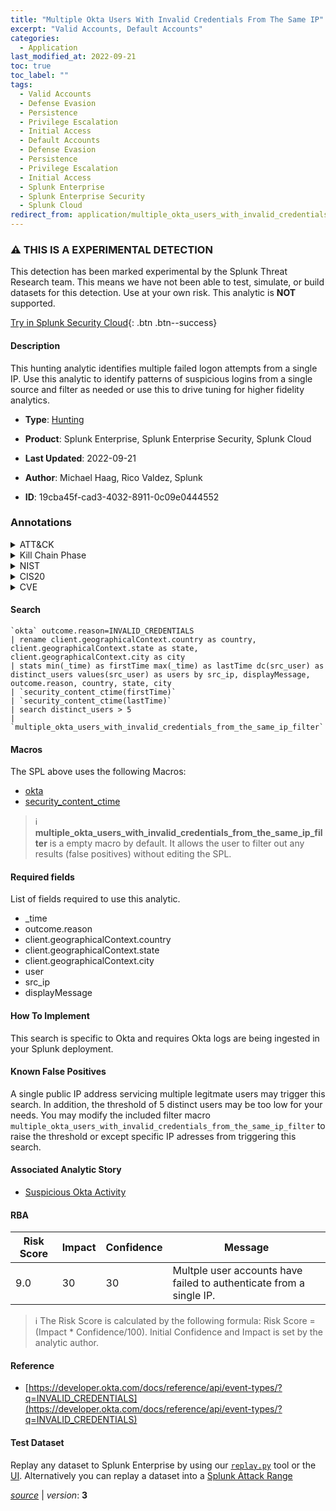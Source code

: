 ```yaml
---
title: "Multiple Okta Users With Invalid Credentials From The Same IP"
excerpt: "Valid Accounts, Default Accounts"
categories:
  - Application
last_modified_at: 2022-09-21
toc: true
toc_label: ""
tags:
  - Valid Accounts
  - Defense Evasion
  - Persistence
  - Privilege Escalation
  - Initial Access
  - Default Accounts
  - Defense Evasion
  - Persistence
  - Privilege Escalation
  - Initial Access
  - Splunk Enterprise
  - Splunk Enterprise Security
  - Splunk Cloud
redirect_from: application/multiple_okta_users_with_invalid_credentials_from_the_same_ip/
---
```


### :warning: THIS IS A EXPERIMENTAL DETECTION
This detection has been marked experimental by the Splunk Threat Research team. This means we have not been able to test, simulate, or build datasets for this detection. Use at your own risk. This analytic is **NOT** supported.


[Try in Splunk Security Cloud](https://www.splunk.com/en_us/cyber-security.html){: .btn .btn--success}

#### Description

This hunting analytic identifies multiple failed logon attempts from a single IP. Use this analytic to identify patterns of suspicious logins from a single source and filter as needed or use this to drive tuning for higher fidelity analytics.

- **Type**: [Hunting](https://github.com/splunk/security_content/wiki/Detection-Analytic-Types)
- **Product**: Splunk Enterprise, Splunk Enterprise Security, Splunk Cloud

- **Last Updated**: 2022-09-21
- **Author**: Michael Haag, Rico Valdez, Splunk
- **ID**: 19cba45f-cad3-4032-8911-0c09e0444552

### Annotations
<details>
  <summary>ATT&CK</summary>

<div markdown="1">

#### [ATT&CK](https://attack.mitre.org/)

| ID          | Technique   | Tactic         |
| ----------- | ----------- |--------------- |
| [T1078](https://attack.mitre.org/techniques/T1078/) | Valid Accounts | Defense Evasion, Persistence, Privilege Escalation, Initial Access |

| [T1078.001](https://attack.mitre.org/techniques/T1078/001/) | Default Accounts | Defense Evasion, Persistence, Privilege Escalation, Initial Access |

</div>
</details>


<details>
  <summary>Kill Chain Phase</summary>

<div markdown="1">

* Exploitation
* Installation
* Delivery


</div>
</details>


<details>
  <summary>NIST</summary>

<div markdown="1">

* DE.AE



</div>
</details>

<details>
  <summary>CIS20</summary>

<div markdown="1">

* CIS 10



</div>
</details>

<details>
  <summary>CVE</summary>

<div markdown="1">


</div>
</details>


#### Search

```
`okta` outcome.reason=INVALID_CREDENTIALS 
| rename client.geographicalContext.country as country, client.geographicalContext.state as state, client.geographicalContext.city as city 
| stats min(_time) as firstTime max(_time) as lastTime dc(src_user) as distinct_users values(src_user) as users by src_ip, displayMessage, outcome.reason, country, state, city 
| `security_content_ctime(firstTime)` 
| `security_content_ctime(lastTime)` 
| search distinct_users > 5
| `multiple_okta_users_with_invalid_credentials_from_the_same_ip_filter` 
```

#### Macros
The SPL above uses the following Macros:
* [okta](https://github.com/splunk/security_content/blob/develop/macros/okta.yml)
* [security_content_ctime](https://github.com/splunk/security_content/blob/develop/macros/security_content_ctime.yml)

> :information_source:
> **multiple_okta_users_with_invalid_credentials_from_the_same_ip_filter** is a empty macro by default. It allows the user to filter out any results (false positives) without editing the SPL.



#### Required fields
List of fields required to use this analytic.
* _time
* outcome.reason
* client.geographicalContext.country
* client.geographicalContext.state
* client.geographicalContext.city
* user
* src_ip
* displayMessage



#### How To Implement
This search is specific to Okta and requires Okta logs are being ingested in your Splunk deployment.
#### Known False Positives
A single public IP address servicing multiple legitmate users may trigger this search. In addition, the threshold of 5 distinct users may be too low for your needs. You may modify the included filter macro `multiple_okta_users_with_invalid_credentials_from_the_same_ip_filter` to raise the threshold or except specific IP adresses from triggering this search.

#### Associated Analytic Story
* [Suspicious Okta Activity](/stories/suspicious_okta_activity)




#### RBA

| Risk Score  | Impact      | Confidence   | Message      |
| ----------- | ----------- |--------------|--------------|
| 9.0 | 30 | 30 | Multple user accounts have failed to authenticate from a single IP. |


> :information_source:
> The Risk Score is calculated by the following formula: Risk Score = (Impact * Confidence/100). Initial Confidence and Impact is set by the analytic author.


#### Reference

* [https://developer.okta.com/docs/reference/api/event-types/?q=INVALID_CREDENTIALS](https://developer.okta.com/docs/reference/api/event-types/?q=INVALID_CREDENTIALS)



#### Test Dataset
Replay any dataset to Splunk Enterprise by using our [`replay.py`](https://github.com/splunk/attack_data#using-replaypy) tool or the [UI](https://github.com/splunk/attack_data#using-ui).
Alternatively you can replay a dataset into a [Splunk Attack Range](https://github.com/splunk/attack_range#replay-dumps-into-attack-range-splunk-server)




[*source*](https://github.com/splunk/security_content/tree/develop/detections/experimental/application/multiple_okta_users_with_invalid_credentials_from_the_same_ip.yml) \| *version*: **3**